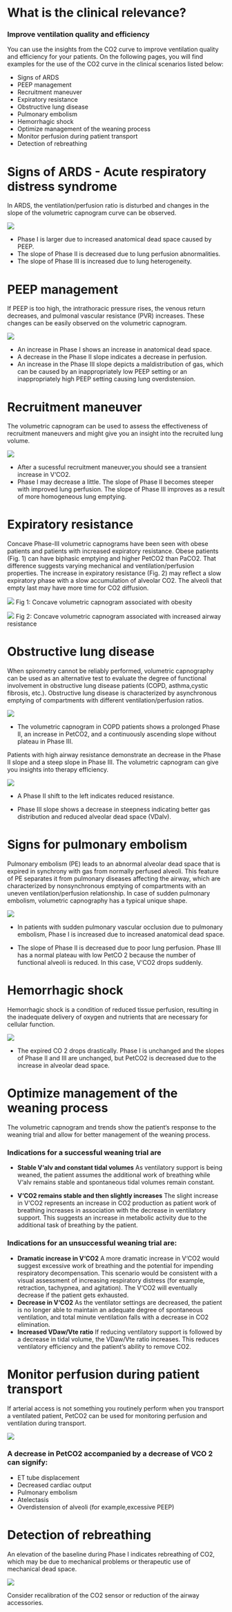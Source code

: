 # What is the clinical relevance?

### Improve ventilation quality and efficiency
You can use the insights from the CO2 curve to improve ventilation quality and efficiency for your patients. On the following pages, you will find examples for the use of the CO2 curve in the clinical scenarios listed below:
* Signs of ARDS
* PEEP management
* Recruitment maneuver
* Expiratory resistance
* Obstructive lung disease
* Pulmonary embolism
* Hemorrhagic shock
* Optimize management of the weaning process
* Monitor perfusion during patient transport
* Detection of rebreathing

# Signs of ARDS - Acute respiratory distress syndrome
In ARDS, the ventilation/perfusion ratio is disturbed and changes in the slope of the volumetric capnogram curve can be observed.

![](assets/capnography14.png)

* Phase I is larger due to increased anatomical dead space caused by PEEP.
* The slope of Phase II is decreased due to lung perfusion abnormalities.
* The slope of Phase III is increased due to lung heterogeneity.

# PEEP management
If PEEP is too high, the intrathoracic pressure rises, the venous return decreases, and pulmonal vascular resistance (PVR) increases. These changes can be easily observed on the volumetric capnogram.

![](assets/capnography15.png)

* An increase in Phase I shows an increase in anatomical dead space.
* A decrease in the Phase II slope indicates a decrease in perfusion.
* An increase in the Phase III slope depicts a maldistribution of gas, which can be caused by an inappropriately low PEEP setting or an inappropriately high PEEP setting causing lung overdistension.

# Recruitment maneuver
The volumetric capnogram can be used to assess the effectiveness of recruitment maneuvers and might give you an insight into the recruited lung volume.

![](assets/capnography16.png)

* After a sucessful recruitment maneuver,you should see a transient increase in V‘CO2.
* Phase I may decrease a little. The slope of Phase II becomes steeper with improved lung perfusion. The slope of Phase III improves as a result of more homogeneous lung emptying.

# Expiratory resistance
Concave Phase-III volumetric capnograms have been seen with obese patients and patients with increased expiratory resistance. Obese patients (Fig. 1) can have biphasic emptying and higher PetCO2 than PaCO2. That difference suggests varying mechanical and ventilation/perfusion properties. The increase in expiratory resistance (Fig. 2) may reflect a slow expiratory phase with a slow accumulation of alveolar CO2. The alveoli that empty last may have more time for CO2 diffusion.

![](assets/capnography17.png)
Fig 1: Concave volumetric capnogram associated with obesity

![](assets/capnography18.png)
Fig 2: Concave volumetric capnogram associated with increased airway resistance

# Obstructive lung disease
When spirometry cannot be reliably performed, volumetric capnography can be used as an alternative test to evaluate the degree of functional involvement in obstructive lung disease patients (COPD, asthma,cystic fibrosis, etc.). Obstructive lung disease is characterized by asynchronous emptying of compartments with different ventilation/perfusion ratios.

![](assets/capnography19.png)

* The volumetric capnogram in COPD patients shows a prolonged Phase II, an increase in PetCO2, and a continuously ascending slope without plateau in Phase III.

Patients with high airway resistance demonstrate an decrease in the Phase II slope and a steep slope in Phase III. The volumetric capnogram can give you insights into therapy efficiency.

![](assets/capnography20.png)

* A Phase II shift to the left indicates reduced resistance.

* Phase III slope shows a decrease in steepness indicating better gas distribution and reduced alveolar dead space (VDalv). 

# Signs for pulmonary embolism
Pulmonary embolism (PE) leads to an abnormal alveolar dead space that is expired in synchrony with gas from normally perfused alveoli. This feature of PE separates it from pulmonary diseases affecting the airway, which are characterized by nonsynchronous emptying of compartments with an uneven ventilation/perfusion relationship. In case of sudden pulmonary embolism, volumetric capnography has a typical unique shape.

![](assets/capnography21.png)


* In patients with sudden pulmonary vascular occlusion due to pulmonary embolism, Phase I is increased due to increased anatomical dead space.

* The slope of Phase II is decreased due to poor lung perfusion. Phase III has a normal plateau with low PetCO 2 because the number of functional alveoli is reduced. In this case, V‘CO2 drops suddenly.

# Hemorrhagic shock
Hemorrhagic shock is a condition of reduced tissue perfusion, resulting in the inadequate delivery of oxygen and nutrients that are necessary for cellular function.

![](assets/capnography22.png)

* The expired CO 2 drops drastically. Phase I is unchanged and the slopes of Phase II and III are unchanged, but PetCO2 is decreased due to the increase in alveolar dead space.

# Optimize management of the weaning process
The volumetric capnogram and trends show the patient‘s response to the weaning trial and allow for better management of the weaning process.

### Indications for a successful weaning trial are

* **Stable V‘alv and constant tidal volumes**
    As ventilatory support is being weaned, the patient assumes the additional work of breathing while V‘alv remains stable and spontaneous tidal volumes remain constant.

* **V‘CO2 remains stable and then slightly increases**
    The slight increase in V‘CO2 represents an increase in CO2 production as patient work of breathing increases in association with the decrease in ventilatory support. This suggests an increase in metabolic activity due to the additional task of breathing by the patient.

### Indications for an unsuccessful weaning trial are:

* **Dramatic increase in V‘CO2**
    A more dramatic increase in V‘CO2 would suggest excessive work of breathing and the potential for impending respiratory decompensation. This scenario would be consistent with a visual assessment of increasing respiratory distress (for example, retraction, tachypnea, and agitation). The V‘CO2 will eventually decrease if the patient gets exhausted.
* **Decrease in V‘CO2**
    As the ventilator settings are decreased, the patient is no longer able to maintain an adequate degree
    of spontaneous ventilation, and total minute ventilation falls with a decrease in CO2 elimination.
* **Increased VDaw/Vte ratio**
    If reducing ventilatory support is followed by a decrease in tidal volume, the VDaw/Vte ratio increases. This reduces ventilatory efficiency and the patient’s ability to remove CO2.

# Monitor perfusion during patient transport
If arterial access is not something you routinely perform when you transport a ventilated patient, PetCO2 can be used for monitoring perfusion and ventilation during transport.

![](assets/capnography23.png)

### A decrease in PetCO2 accompanied by a decrease of VCO 2 can signify:
* ET tube displacement
* Decreased cardiac output
* Pulmonary embolism
* Atelectasis
* Overdistension of alveoli (for example,excessive PEEP)

# Detection of rebreathing
An elevation of the baseline during Phase I indicates rebreathing of CO2, which may be due to mechanical problems or therapeutic use of mechanical dead space.

![](assets/capnography24.png)

Consider recalibration of the CO2 sensor or reduction of the airway accessories.